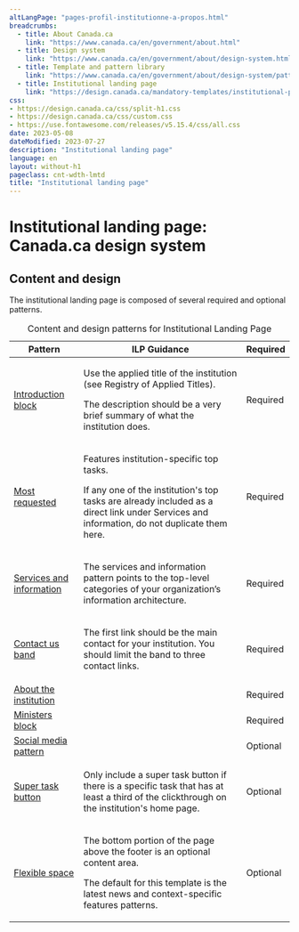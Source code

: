 ```yaml
---
altLangPage: "pages-profil-institutionne-a-propos.html"
breadcrumbs:
  - title: About Canada.ca
    link: "https://www.canada.ca/en/government/about.html"
  - title: Design system
    link: "https://www.canada.ca/en/government/about/design-system.html"
  - title: Template and pattern library
    link: "https://www.canada.ca/en/government/about/design-system/pattern-library.html"
  - title: Institutional landing page
    link: "https://design.canada.ca/mandatory-templates/institutional-profile-pages.html"    
css:
- https://design.canada.ca/css/split-h1.css
- https://design.canada.ca/css/custom.css
- https://use.fontawesome.com/releases/v5.15.4/css/all.css
date: 2023-05-08
dateModified: 2023-07-27
description: "Institutional landing page"
language: en
layout: without-h1
pageclass: cnt-wdth-lmtd
title: "Institutional landing page"
---
```

<h1 property="name" id="wb-cont" dir="ltr"><span class="stacked"><span>Institutional landing page</span>: <span>Canada.ca design system</span></span></h1>
<h2>Content and design</h2>
<p>The institutional landing page is composed of several required and optional patterns.</p>
<div class="mrgn-tp-lg">
  <table class="table" id="ilp-01" aria-live="polite">
    <caption class="wb-inv">
    Content and design patterns for Institutional Landing Page
    </caption>
    <thead>
      <tr>
        <th class="col-md-4">Pattern</th>
        <th class="col-md-6">ILP Guidance</th>
        <th class="col-md-2">Required</th>
      </tr>
    </thead>
    <tbody>
      <tr class="success">
        <td><a href="#">Introduction block</a></td>
        <td><p>Use the applied title of the institution (see Registry of Applied Titles).</p>
          <p>The description should be a very brief summary of what the institution does.</p></td>
        <td class="text-center"><span class="far fa-check-circle"></span><span class="wb-inv"> Required</span></td>
      </tr>
      <tr class="success">
        <td><a href="#">Most requested</a></td>
        <td><p>Features institution-specific top tasks.</p>
          <p>If any one of the institution's top tasks are already included as a direct link under Services and information, do not duplicate them here.</p></td>
        <td class="text-center"><span class="far fa-check-circle"></span><span class="wb-inv"> Required</span></td>
      </tr>
      <tr class="success">
        <td><a href="#">Services and information</a></td>
        <td><p>The services and information pattern points to the top-level categories of your organization’s information architecture.</p></td>
        <td class="text-center"><span class="far fa-check-circle text-success"></span><span class="wb-inv"> Required</span></td>
      </tr>
      <tr class="success">
        <td><a href="#">Contact us band</a></td>
        <td><p>The first link should be the main contact for your institution. You should limit the band to three contact links.</p></td>
        <td class="text-center"><span class="far fa-check-circle"></span><span class="wb-inv"> Required</span></td>
      </tr>
      <tr class="success">
        <td><a href="#">About the institution</a></td>
        <td></td>
        <td class="text-center"><span class="far fa-check-circle"></span><span class="wb-inv"> Required</span></td>
      </tr>
      <tr class="success">
        <td><a href="#">Ministers block</a></td>
        <td></td>
        <td class="text-center"><span class="far fa-check-circle"></span><span class="wb-inv"> Required</span></td>
      </tr>
      <tr>
        <td><a href="#">Social media pattern</a></td>
        <td></td>
        <td>Optional</td>
      </tr>
      <tr>
        <td><a href="#">Super task button</a></td>
        <td><p>Only include a super task button if there is a specific task that has at least a third of the clickthrough on the institution's home page.</p></td>
        <td>Optional</td>
      </tr>
      <tr>
        <td><a href="#">Flexible space</a></td>
        <td><p>The bottom portion of the page above the footer is an optional content area.</p>
          <p>The default for this template is the latest news and context-specific features patterns.</p></td>
        <td>Optional</td>
      </tr>
    </tbody>
  </table>
</div>

